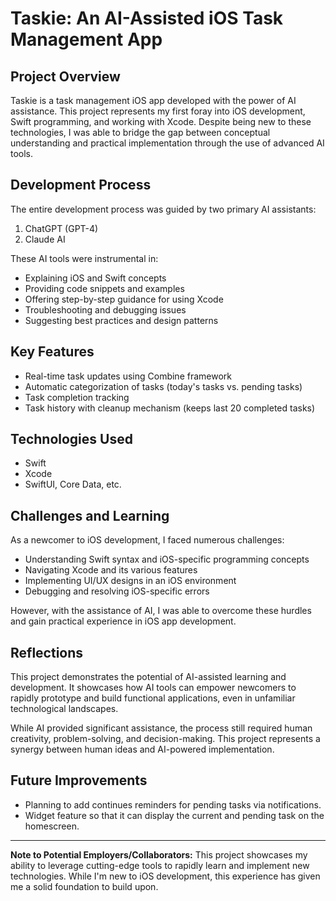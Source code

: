 # Taskie: An AI-Assisted iOS Task Management App

## Project Overview
Taskie is a task management iOS app developed with the power of AI assistance. This project represents my first foray into iOS development, Swift programming, and working with Xcode. Despite being new to these technologies, I was able to bridge the gap between conceptual understanding and practical implementation through the use of advanced AI tools.

## Development Process
The entire development process was guided by two primary AI assistants:
1. ChatGPT (GPT-4)
2. Claude AI

These AI tools were instrumental in:
- Explaining iOS and Swift concepts
- Providing code snippets and examples
- Offering step-by-step guidance for using Xcode
- Troubleshooting and debugging issues
- Suggesting best practices and design patterns

## Key Features
- Real-time task updates using Combine framework
- Automatic categorization of tasks (today's tasks vs. pending tasks)
- Task completion tracking
- Task history with cleanup mechanism (keeps last 20 completed tasks)


## Technologies Used
- Swift
- Xcode
- SwiftUI, Core Data, etc.

## Challenges and Learning
As a newcomer to iOS development, I faced numerous challenges:
- Understanding Swift syntax and iOS-specific programming concepts
- Navigating Xcode and its various features
- Implementing UI/UX designs in an iOS environment
- Debugging and resolving iOS-specific errors

However, with the assistance of AI, I was able to overcome these hurdles and gain practical experience in iOS app development.

## Reflections
This project demonstrates the potential of AI-assisted learning and development. It showcases how AI tools can empower newcomers to rapidly prototype and build functional applications, even in unfamiliar technological landscapes.

While AI provided significant assistance, the process still required human creativity, problem-solving, and decision-making. This project represents a synergy between human ideas and AI-powered implementation.

## Future Improvements
- Planning to add continues reminders for pending tasks via notifications.
- Widget feature so that it can display the current and pending task on the homescreen.

---

**Note to Potential Employers/Collaborators:** This project showcases my ability to leverage cutting-edge tools to rapidly learn and implement new technologies. While I'm new to iOS development, this experience has given me a solid foundation to build upon.
